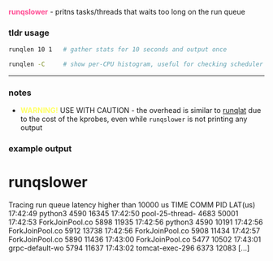 <span style="color:#ff4d94">**runqslower**</span> - pritns tasks/threads that
waits too long on the run queue

### tldr usage

```sh
runqlen 10 1   # gather stats for 10 seconds and output once

runqlen -C     # show per-CPU histogram, useful for checking scheduler balance
```

---

### notes

- <span style="color:#ffff66">**WARNING!**</span> USE WITH CAUTION - the
  overhead is similar to [runqlat](./../RUNQLAT/index.md) due to the cost
  of the kprobes, even while `runqslower` is not printing any output


### example output

# runqslower
Tracing run queue latency higher than 10000 us
TIME     COMM             PID           LAT(us)
17:42:49 python3          4590            16345
17:42:50 pool-25-thread-  4683            50001
17:42:53 ForkJoinPool.co  5898            11935
17:42:56 python3          4590            10191
17:42:56 ForkJoinPool.co  5912            13738
17:42:56 ForkJoinPool.co  5908            11434
17:42:57 ForkJoinPool.co  5890            11436
17:43:00 ForkJoinPool.co  5477            10502
17:43:01 grpc-default-wo  5794            11637
17:43:02 tomcat-exec-296  6373            12083
[...]